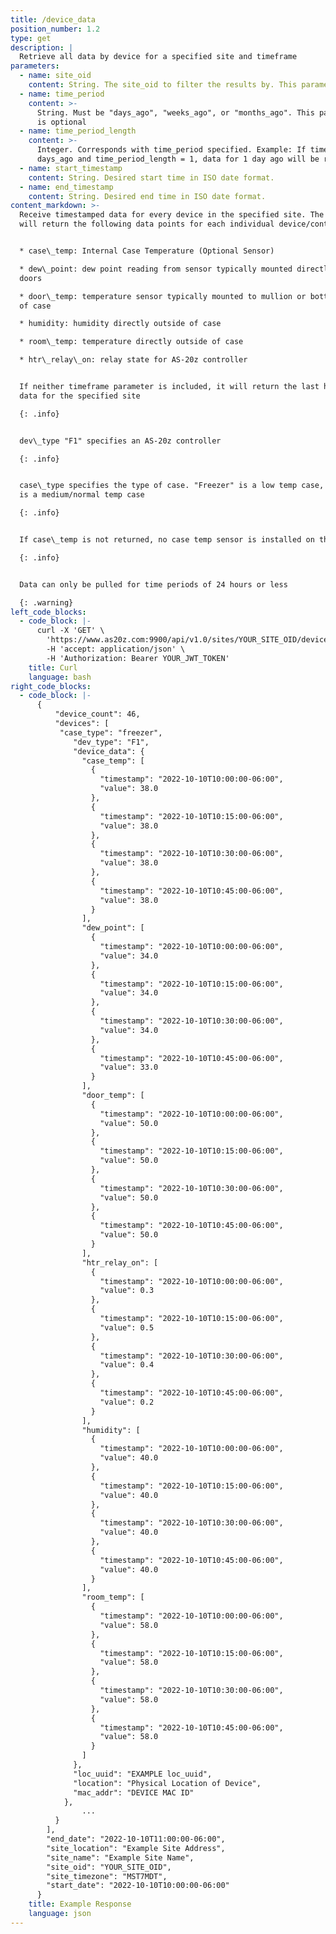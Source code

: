 ```yaml
---
title: /device_data
position_number: 1.2
type: get
description: |
  Retrieve all data by device for a specified site and timeframe
parameters:
  - name: site_oid
    content: String. The site_oid to filter the results by. This parameter is REQUIRED.
  - name: time_period
    content: >-
      String. Must be "days_ago", "weeks_ago", or "months_ago". This parameter
      is optional
  - name: time_period_length
    content: >-
      Integer. Corresponds with time_period specified. Example: If time_period =
      days_ago and time_period_length = 1, data for 1 day ago will be returned
  - name: start_timestamp
    content: String. Desired start time in ISO date format.
  - name: end_timestamp
    content: String. Desired end time in ISO date format.
content_markdown: >-
  Receive timestamped data for every device in the specified site. The request
  will return the following data points for each individual device/controller:


  * case\_temp: Internal Case Temperature (Optional Sensor)

  * dew\_point: dew point reading from sensor typically mounted directly above
  doors

  * door\_temp: temperature sensor typically mounted to mullion or bottom rail
  of case

  * humidity: humidity directly outside of case

  * room\_temp: temperature directly outside of case

  * htr\_relay\_on: relay state for AS-20z controller


  If neither timeframe parameter is included, it will return the last hour of
  data for the specified site

  {: .info}


  dev\_type "F1" specifies an AS-20z controller

  {: .info}


  case\_type specifies the type of case. "Freezer" is a low temp case, "Cooler"
  is a medium/normal temp case

  {: .info}


  If case\_temp is not returned, no case temp sensor is installed on that case

  {: .info}


  Data can only be pulled for time periods of 24 hours or less

  {: .warning}
left_code_blocks:
  - code_block: |-
      curl -X 'GET' \
        'https://www.as20z.com:9900/api/v1.0/sites/YOUR_SITE_OID/device_data?start_timestamp=2022-10-10T10&end_timestamp=2022-10-10T11' \
        -H 'accept: application/json' \
        -H 'Authorization: Bearer YOUR_JWT_TOKEN'
    title: Curl
    language: bash
right_code_blocks:
  - code_block: |-
      {
          "device_count": 46,
          "devices": [
           "case_type": "freezer",
              "dev_type": "F1",
              "device_data": {
                "case_temp": [
                  {
                    "timestamp": "2022-10-10T10:00:00-06:00",
                    "value": 38.0
                  },
                  {
                    "timestamp": "2022-10-10T10:15:00-06:00",
                    "value": 38.0
                  },
                  {
                    "timestamp": "2022-10-10T10:30:00-06:00",
                    "value": 38.0
                  },
                  {
                    "timestamp": "2022-10-10T10:45:00-06:00",
                    "value": 38.0
                  }
                ],
                "dew_point": [
                  {
                    "timestamp": "2022-10-10T10:00:00-06:00",
                    "value": 34.0
                  },
                  {
                    "timestamp": "2022-10-10T10:15:00-06:00",
                    "value": 34.0
                  },
                  {
                    "timestamp": "2022-10-10T10:30:00-06:00",
                    "value": 34.0
                  },
                  {
                    "timestamp": "2022-10-10T10:45:00-06:00",
                    "value": 33.0
                  }
                ],
                "door_temp": [
                  {
                    "timestamp": "2022-10-10T10:00:00-06:00",
                    "value": 50.0
                  },
                  {
                    "timestamp": "2022-10-10T10:15:00-06:00",
                    "value": 50.0
                  },
                  {
                    "timestamp": "2022-10-10T10:30:00-06:00",
                    "value": 50.0
                  },
                  {
                    "timestamp": "2022-10-10T10:45:00-06:00",
                    "value": 50.0
                  }
                ],
                "htr_relay_on": [
                  {
                    "timestamp": "2022-10-10T10:00:00-06:00",
                    "value": 0.3
                  },
                  {
                    "timestamp": "2022-10-10T10:15:00-06:00",
                    "value": 0.5
                  },
                  {
                    "timestamp": "2022-10-10T10:30:00-06:00",
                    "value": 0.4
                  },
                  {
                    "timestamp": "2022-10-10T10:45:00-06:00",
                    "value": 0.2
                  }
                ],
                "humidity": [
                  {
                    "timestamp": "2022-10-10T10:00:00-06:00",
                    "value": 40.0
                  },
                  {
                    "timestamp": "2022-10-10T10:15:00-06:00",
                    "value": 40.0
                  },
                  {
                    "timestamp": "2022-10-10T10:30:00-06:00",
                    "value": 40.0
                  },
                  {
                    "timestamp": "2022-10-10T10:45:00-06:00",
                    "value": 40.0
                  }
                ],
                "room_temp": [
                  {
                    "timestamp": "2022-10-10T10:00:00-06:00",
                    "value": 58.0
                  },
                  {
                    "timestamp": "2022-10-10T10:15:00-06:00",
                    "value": 58.0
                  },
                  {
                    "timestamp": "2022-10-10T10:30:00-06:00",
                    "value": 58.0
                  },
                  {
                    "timestamp": "2022-10-10T10:45:00-06:00",
                    "value": 58.0
                  }
                ]
              },
              "loc_uuid": "EXAMPLE loc_uuid",
              "location": "Physical Location of Device",
              "mac_addr": "DEVICE MAC ID"
            },
                ...
          }
        ],
        "end_date": "2022-10-10T11:00:00-06:00",
        "site_location": "Example Site Address",
        "site_name": "Example Site Name",
        "site_oid": "YOUR_SITE_OID",
        "site_timezone": "MST7MDT",
        "start_date": "2022-10-10T10:00:00-06:00"  
      }
    title: Example Response
    language: json
---
```

